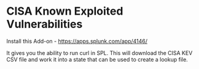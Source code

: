 # CISA Known Exploited Vulnerabilities
Install this Add-on - https://apps.splunk.com/app/4146/

It gives you the ability to run curl in SPL.  This will download the CISA KEV CSV file and work it into a state that can be used to create a lookup file.
